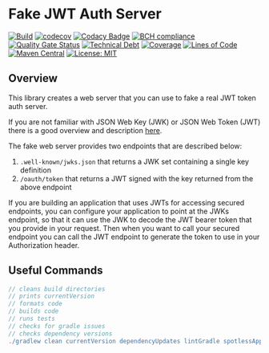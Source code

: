 # Fake JWT Auth Server

[![Build](https://github.com/michaelruocco/fake-jwt-auth-server/workflows/pipeline/badge.svg)](https://github.com/michaelruocco/fake-jwt-auth-server/actions)
[![codecov](https://codecov.io/gh/michaelruocco/fake-jwt-auth-server/branch/master/graph/badge.svg?token=FWDNP534O7)](https://codecov.io/gh/michaelruocco/fake-jwt-auth-server)
[![Codacy Badge](https://app.codacy.com/project/badge/Grade/272889cf707b4dcb90bf451392530794)](https://www.codacy.com/gh/michaelruocco/fake-jwt-auth-server/dashboard?utm_source=github.com&amp;utm_medium=referral&amp;utm_content=michaelruocco/fake-jwt-auth-server&amp;utm_campaign=Badge_Grade)
[![BCH compliance](https://bettercodehub.com/edge/badge/michaelruocco/fake-jwt-auth-server?branch=master)](https://bettercodehub.com/)
[![Quality Gate Status](https://sonarcloud.io/api/project_badges/measure?project=michaelruocco_fake-jwt-auth-server&metric=alert_status)](https://sonarcloud.io/dashboard?id=michaelruocco_fake-jwt-auth-server)
[![Technical Debt](https://sonarcloud.io/api/project_badges/measure?project=michaelruocco_fake-jwt-auth-server&metric=sqale_index)](https://sonarcloud.io/dashboard?id=michaelruocco_fake-jwt-auth-server)
[![Coverage](https://sonarcloud.io/api/project_badges/measure?project=michaelruocco_fake-jwt-auth-server&metric=coverage)](https://sonarcloud.io/dashboard?id=michaelruocco_fake-jwt-auth-server)
[![Lines of Code](https://sonarcloud.io/api/project_badges/measure?project=michaelruocco_fake-jwt-auth-server&metric=ncloc)](https://sonarcloud.io/dashboard?id=michaelruocco_fake-jwt-auth-server)
[![Maven Central](https://img.shields.io/maven-central/v/com.github.michaelruocco/fake-jwt-auth-server.svg?label=Maven%20Central)](https://search.maven.org/search?q=g:%22com.github.michaelruocco%22%20AND%20a:%22fake-jwt-auth-server%22)
[![License: MIT](https://img.shields.io/badge/License-MIT-yellow.svg)](https://opensource.org/licenses/MIT)

## Overview

This library creates a web server that you can use to fake a real JWT token auth server.

If you are not familiar with JSON Web Key (JWK) or JSON Web Token (JWT) there is a
good overview and description [here](https://www.baeldung.com/spring-security-oauth2-jws-jwk).

The fake web server provides two endpoints that are described below:

1.  ```.well-known/jwks.json``` that returns a JWK set containing a single key definition
2.  ```/oauth/token``` that returns a JWT signed with the key returned from the above endpoint

If you are building an application that uses JWTs for accessing secured endpoints, you can 
configure your application to point at the JWKs endpoint, so that it can use the JWK to decode
the JWT bearer token that you provide in your request. Then when you want to call your secured
endpoint you can call the JWT endpoint to generate the token to use in your Authorization header.

## Useful Commands

```gradle
// cleans build directories
// prints currentVersion
// formats code
// builds code
// runs tests
// checks for gradle issues
// checks dependency versions
./gradlew clean currentVersion dependencyUpdates lintGradle spotlessApply build
```